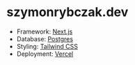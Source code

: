 
# szymonrybczak.dev

- Framework: [Next.js](https://nextjs.org/)
- Database: [Postgres](https://vercel.com/docs/storage/vercel-postgres)
- Styling: [Tailwind CSS](https://tailwindcss.com/)
- Deployment: [Vercel](https://vercel.com)
